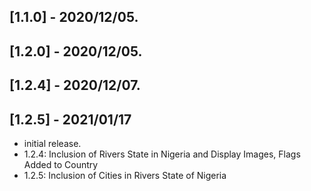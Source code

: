 ## [1.1.0] - 2020/12/05.
## [1.2.0] - 2020/12/05.
## [1.2.4] - 2020/12/07.
## [1.2.5] - 2021/01/17

* initial release.
* 1.2.4: Inclusion of Rivers State in Nigeria and Display Images, Flags Added to Country
* 1.2.5: Inclusion of Cities in Rivers State of Nigeria 
